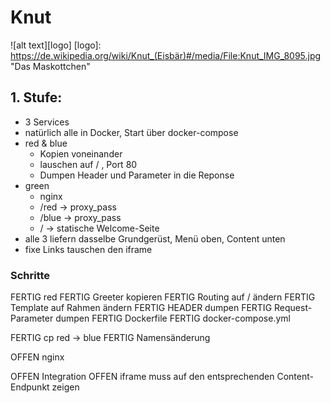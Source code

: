 # Knut #
![alt text][logo]
[logo]: https://de.wikipedia.org/wiki/Knut_(Eisbär)#/media/File:Knut_IMG_8095.jpg "Das Maskottchen"


## 1. Stufe: ##
* 3 Services
* natürlich alle in Docker, Start über docker-compose
* red & blue
  * Kopien voneinander
  * lauschen auf / , Port 80
  * Dumpen Header und Parameter in die Reponse
* green
  * nginx
  * /red   -> proxy_pass
  * /blue  -> proxy_pass
  * /      -> statische Welcome-Seite
* alle 3 liefern dasselbe Grundgerüst, Menü oben, Content unten
* fixe Links tauschen den iframe

### Schritte ###
  FERTIG red
    FERTIG Greeter kopieren
    FERTIG Routing auf / ändern
    FERTIG Template auf Rahmen ändern
    FERTIG HEADER dumpen
    FERTIG Request-Parameter dumpen
    FERTIG Dockerfile
    FERTIG docker-compose.yml

  FERTIG cp red -> blue
    FERTIG Namensänderung

  OFFEN nginx

  OFFEN Integration
    OFFEN iframe muss auf den entsprechenden Content-Endpunkt zeigen
